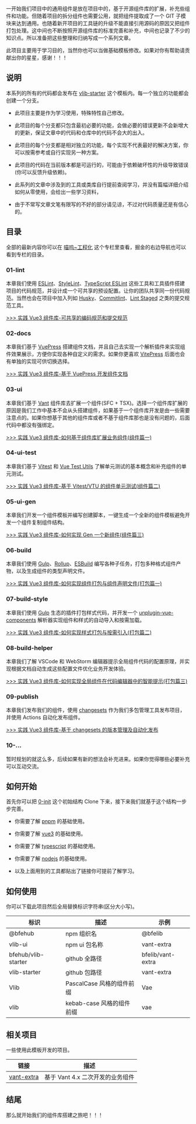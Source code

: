 一开始我们项目中的通用组件是放在项目中的，基于开源组件库的扩展，补充些组件和功能。但随着项目的拆分组件也需要公用，就把组件提取成了一个 GIT 子模块来达到通用。也随着新开项目的工具链的升级不能直接引用源码的原因又把组件打包处理。这中间也不断按照开源组件库的标准完善和补充，中间也记录了不少的知识点。所以准备把这些整理和归纳写成一个系列文章。

此项目主要用于学习目的，当然你也可以当做基础模板修改。如果对你有帮助请贡献出你的星星，感谢！！！

## 说明

本系列的所有的代码都会发布在 [vlib-starter](https://github.com/bfehub/vlib-starter) 这个模板内。每一个独立的功能都会创建一个分支。

- 此项目主要是作为学习使用，特殊特性自己修改。

- 此项目的每个分支都只包含最初必要的功能，会做必要的错误更新不会新增大的更新，保证文章中的代码和仓库中的代码不会大的出入。

- 此项目的每个分支都是相对独立的功能，每个实现不代表最好的解决方案，你可以按需参考或自行实现另一种方案。

- 此项目的代码在当前版本都是可运行的，可能由于依赖破坏性的升级导致错误(你可以反馈升级依赖)。

- 此系列的文章中涉及到的工具或类库自行提前查阅学习，并没有篇幅详细介绍如何从零使用，会给出一些学习资料，

- 由于不常写文章文笔有限写的不好的部分请见谅，不过对代码质量还是有信心的。

## 目录

全部的最新内容你可以在 [喵呜~工程化](https://juejin.cn/column/7130951037547970567) 这个专栏里查看，掘金的右边导航也可以看到专栏的目录。

### 01-lint

本章我们使用 [ESLint](https://eslint.org/)、[StyleLint](https://stylelint.io/)、[TypeScript ESLint](https://typescript-eslint.io/docs/) 这些工具和工具插件搭建项目的代码规范，并设计成一个可共享的预设配置。让你的团队共享同一份代码规范。当然也会在项目中加入列如 [Husky](https://github.com/typicode/husky)、[Commitlint](https://github.com/conventional-changelog/commitlint)、[Lint Staged](https://github.com/okonet/lint-staged) 之类的提交规范工具。

[>>> 实践 Vue3 组件库-可共享的编码规范和提交规范](https://juejin.cn/post/7136800894742036517)

### 02-docs

本章我们基于 [VuePress](https://v2.vuepress.vuejs.org/zh/) 搭建组件文档，并且自己去实现一个解析插件来实现组件效果展示，方便你实现各种自定义的需求。如果你更喜欢 [VitePress](https://vitepress.vuejs.org/) 后面也会有单独的实现可供切换选择。

[>>> 实践 Vue3 组件库-基于 VuePress 开发组件文档](https://juejin.cn/post/7136825713411227679)

### 03-ui

本章我们基于 [Vant](https://vant-ui.github.io/vant/#/zh-CN) 组件库去扩展一个组件(SFC + TSX)。选择一个组件库扩展的原因是我们工作中基本不会从头搭建组件，如果基于一个组件库开发是由一些需要注意点的。如果你想基于其他的组件库或者不基于组件库那也是没有问题的，后面代码中都没有强绑定。

[>>> 实践 Vue3 组件库-如何基于组件库扩展业务组件(组件篇一)](https://juejin.cn/post/7137107018938056734)

### 04-ui-test

本章我们基于 [Vitest](https://cn.vitest.dev/) 和 [Vue Test Utils](https://test-utils.vuejs.org/) 了解单元测试的基本概念和补充组件的单元测试。

[>>> 实践 Vue3 组件库-基于 Vitest/VTU 的组件单元测试(组件篇二)](https://juejin.cn/post/7137578647522639908)

### 05-ui-gen

本章我们开发一个组件模板并编写创建脚本，一键生成一个全新的组件模板避免开发一个组件复制组件结构。

[>>> 实践 Vue3 组件库-如何实现 Gen 一个新组件(组件篇三)](https://juejin.cn/post/7137585038102626340)

### 06-build

本章我们使用 [Gulp](https://gulpjs.com/)、[Rollup](https://rollupjs.org/guide/en/)、[ESBuild](https://esbuild.github.io/) 编写各种子任务，打包多种格式组件产物，以及生成组件的类型声明文件。

[>>> 实践 Vue3 组件库-如何实现组件打包与组件声明文件(打包篇一)](https://juejin.cn/post/7137902538103193613)

### 07-build-style

本章我们使用 [Gulp](https://gulpjs.com/) 生态的插件打包样式代码，并开发一个 [unplugin-vue-components](https://github.com/antfu/unplugin-vue-components) 解析器实现组件和样式的自动导入和按需加载。

[>>> 实践 Vue3 组件库-如何实现样式打包与按需引入(打包篇二)](https://juejin.cn/post/7138212982558818311)

### 08-build-helper

本章我们了解 VSCode 和 WebStorm 编辑器提示全局组件代码的配置原理，并实现根据文档自动生成这些配置文件优化业务开发体验。

[>>> 实践 Vue3 组件库-如何实现全局组件在代码编辑器中的智能提示(打包篇三)](https://juejin.cn/post/7138308389595152420)

### 09-publish

本章我们发布我们的组件，使用 [changesets](https://github.com/changesets/changesets) 作为我们多包管理工具发布项目，并使用 Actions 自动化发布组件。

[>>> 实践 Vue3 组件库-基于 changesets 的版本管理及自动化发布](https://juejin.cn/post/7140639347937640479)

### 10-...

暂时规划的就这么多，后续如果有新的想法会补充进来。如果你觉得哪些必要补充可以互动交流。

## 如何开始

首先你可以把 [0-init](https://github.com/bfehub/vlib-starter/tree/0-init) 这个初始结构 Clone 下来，接下来我们就基于这个结构一步步完善。

- 你需要了解 [pnpm](https://pnpm.io/zh/installation) 的基础使用。

- 你需要了解 [vue3](https://staging-cn.vuejs.org/) 的基础使用。

- 你需要了解 [typescript](https://www.typescriptlang.org/) 的基础使用。

- 你需要了解 [nodejs](https://nodejs.org/en/) 的基础使用。

- 以及上面用到的工具都贴出了链接你可提前了解学习。

## 如何使用

你可以下载此项目然后全局替换标识字符串(区分大小写)。

| 标识                | 描述                      | 示例              |
| ------------------- | ------------------------- | ----------------- |
| @bfehub             | npm 组织名                | @bfelib           |
| vlib-ui             | npm ui 包名称             | vant-extra        |
| bfehub/vlib-starter | github 全路径             | bfelib/vant-extra |
| vlib-starter        | github 包路径             | vant-extra        |
| Vlib                | PascalCase 风格的组件前缀 | Vae               |
| vlib                | kebab-case 风格的组件前缀 | vae               |

## 相关项目

一些使用此模板开发的项目。

| 链接                                               | 描述                             |
| -------------------------------------------------- | -------------------------------- |
| [vant-extra](https://github.com/bfelib/vant-extra) | 基于 Vant 4.x 二次开发的业务组件 |

## 结尾

那么就开始我们的组件库搭建之旅吧！！！
